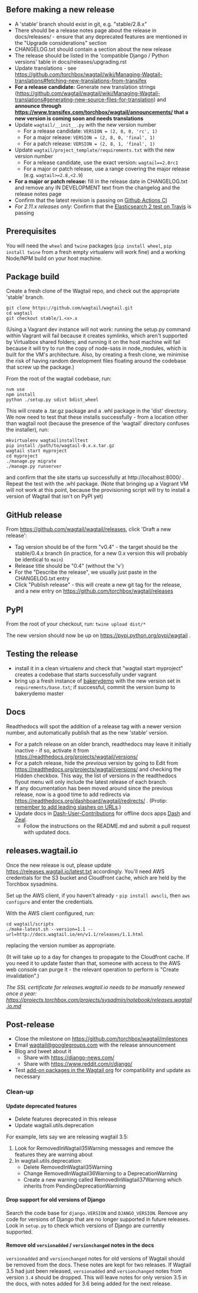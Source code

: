 ## Before making a new release

* A 'stable' branch should exist in git, e.g. "stable/2.8.x"
* There should be a release notes page about the release in docs/releases/ - ensure that any deprecated features are mentioned in the "Upgrade considerations" section
* CHANGELOG.txt should contain a section about the new release
* The release should be listed in the 'compatible Django / Python versions' table in docs/releases/upgrading.rst
* Update translations - see https://github.com/torchbox/wagtail/wiki/Managing-Wagtail-translations#fetching-new-translations-from-transifex
* **For a release candidate:** Generate new translation strings (https://github.com/wagtail/wagtail/wiki/Managing-Wagtail-translations#generating-new-source-files-for-translation) and **announce through https://www.transifex.com/torchbox/wagtail/announcements/ that a new version is coming soon and needs translations**
* Update `wagtail/__init__.py` with the new version number
  * For a release candidate: `VERSION = (2, 8, 0, 'rc', 1)`
  * For a major release: `VERSION = (2, 8, 0, 'final', 1)`
  * For a patch release: `VERSION = (2, 8, 1, 'final', 1)`
* Update `wagtail/project_template/requirements.txt` with the new version number
  * For a release candidate, use the exact version: `wagtail==2.8rc1`
  * For a major or patch release, use a range covering the major release (e.g. `wagtail>=2.8,<2.9`)
* **For a major or patch release:** fill in the release date in CHANGELOG.txt and remove any IN DEVELOPMENT text from the changelog and the release notes page
* Confirm that the latest revision is passing on [Github Actions CI](https://github.com/wagtail/wagtail/actions)
* _For 2.11.x releases only_: Confirm that the [Elasticsearch 2 test on Travis](https://travis-ci.org/github/wagtail/wagtail) is passing

## Prerequisites

You will need the `wheel` and `twine` packages (`pip install wheel`, `pip install twine` from a fresh empty virtualenv will work fine) and a working Node/NPM build on your host machine.

## Package build

Create a fresh clone of the Wagtail repo, and check out the appropriate 'stable' branch.

    git clone https://github.com/wagtail/wagtail.git
    cd wagtail
    git checkout stable/1.<x>.x

(Using a Vagrant dev instance will not work: running the setup.py command within Vagrant will fail because it creates symlinks, which aren't supported by Virtualbox shared folders; and running it on the host machine will fail because it will try to run the copy of node-sass in node_modules, which is built for the VM's architecture. Also, by creating a fresh clone, we minimise the risk of having random development files floating around the codebase that screw up the package.)

From the root of the wagtail codebase, run:

    nvm use
    npm install
    python ./setup.py sdist bdist_wheel

This will create a .tar.gz package and a .whl package in the 'dist' directory. We now need to test that these installs successfully - from a location other than wagtail root (because the presence of the 'wagtail' directory confuses the installer), run:

    mkvirtualenv wagtailinstalltest
    pip install /path/to/wagtail-0.x.x.tar.gz
    wagtail start myproject
    cd myproject
    ./manage.py migrate
    ./manage.py runserver

and confirm that the site starts up successfully at http://localhost:8000/ . Repeat the test with the .whl package. (Note that bringing up a Vagrant VM will not work at this point, because the provisioning script will try to install a version of Wagtail that isn't on PyPI yet)

## GitHub release

From https://github.com/wagtail/wagtail/releases, click 'Draft a new release':

* Tag version should be of the form "v0.4" - the target should be the stable/0.4.x branch (in practice, for a new 0.x version this will probably be identical to `main`)
* Release title should be "0.4" (without the 'v')
* For the "Describe the release", we usually just paste in the CHANGELOG.txt entry
* Click "Publish release" - this will create a new git tag for the release, and a new entry on https://github.com/torchbox/wagtail/releases

## PyPI

From the root of your checkout, run: `twine upload dist/*`

The new version should now be up on https://pypi.python.org/pypi/wagtail .

## Testing the release

  - install it in a clean virtualenv and check that "wagtail start myproject" creates a codebase that starts successfully under vagrant
  - bring up a fresh instance of [bakerydemo](https://github.com/wagtail/bakerydemo) with the new version set in `requirements/base.txt`; if successful, commit the version bump to bakerydemo master

## Docs

Readthedocs will spot the addition of a release tag with a newer version number, and automatically publish that as the new 'stable' version.

* For a patch release on an older branch, readthedocs may leave it initially inactive - if so, activate it from https://readthedocs.org/projects/wagtail/versions/
* For a patch release, hide the _previous_ version by going to Edit from https://readthedocs.org/projects/wagtail/versions/ and checking the Hidden checkbox. This way, the list of versions in the readthedocs flyout menu will only include the latest release of each branch.
* If any documentation has been moved around since the previous release, now is a good time to add redirects via https://readthedocs.org/dashboard/wagtail/redirects/ . (Protip: [remember to add leading slashes on URLs](https://github.com/rtfd/readthedocs.org/issues/1826#issuecomment-247995569).)
* Update docs in [Dash-User-Contributions](https://github.com/Kapeli/Dash-User-Contributions/tree/master/docsets/Wagtail) for offline docs apps [Dash](https://kapeli.com/dash) and [Zeal](https://zealdocs.org/).
  * Follow the instructions on the README.md and submit a pull request with updated docs.

## releases.wagtail.io

Once the new release is out, please update https://releases.wagtail.io/latest.txt accordingly. You'll need AWS credentials for the S3 bucket and Cloudfront cache, which are held by the Torchbox sysadmins.

Set up the AWS client, if you haven't already - `pip install awscli`, then `aws configure` and enter the credentials.

With the AWS client configured, run:

    cd wagtail/scripts
    ./make-latest.sh --version=1.1 --url=http://docs.wagtail.io/en/v1.1/releases/1.1.html

replacing the version number as appropriate.

(It will take up to a day for changes to propagate to the Cloudfront cache. If you need it to update faster than that, someone with access to the AWS web console can purge it - the relevant operation to perform is "Create invalidation".)

_The SSL certificate for releases.wagtail.io needs to be manually renewed once a year: https://projects.torchbox.com/projects/sysadmin/notebook/releases.wagtail.io.md_

## Post-release

* Close the milestone on https://github.com/torchbox/wagtail/milestones
* Email wagtail@googlegroups.com with the release announcement
* Blog and tweet about it
  * Share with https://django-news.com/
  * Share with https://www.reddit.com/r/django/
* Test [add-on packages in the Wagtail org](https://paper.dropbox.com/doc/Wagtail-organisation-subprojects--A0vEPub7dKgN_SsWZVYB6CZDAg-15Cg4kQNtE0LaJ6pVTrrQ) for compatibility and update as necessary

### Clean-up

#### Update deprecated features

 - Delete features deprecated in this release
 - Update wagtail.utils.deprecation

For example, lets say we are releasing wagtail 3.5:

1. Look for RemovedInWagtail35Warning messages and remove the features they are warning about
2. In wagtail.utils.deprecation:
    - Delete RemovedInWagtail35Warning
    - Change RemovedInWagtail36Warning to a DeprecationWarning
    - Create a new warning called RemovedInWagtail37Warning which inherits from PendingDeprecationWarning

#### Drop support for old versions of Django

Search the code base for `django.VERSION` and `DJANGO_VERSION`. Remove any code for versions of Django that are no longer supported in future releases. Look in `setup.py` to check which versions of Django are currently supported.

#### Remove old `versionadded` / `versionchanged` notes in the docs

`versionadded` and `versionchanged` notes for old versions of Wagtail should be removed from the docs. These notes are kept for two releases. If Wagtail 3.5 had just been released, `versionadded` and `versionchanged` notes from version `3.4` should be dropped. This will leave notes for only version 3.5 in the docs, with notes added for 3.6 being added for the next release.